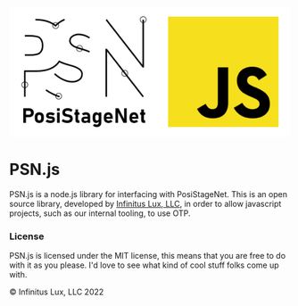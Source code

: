 ![PSN.js Logo](assets/img/PSNjs.png)
# PSN.js
PSN.js is a node.js library for interfacing with PosiStageNet. This is an open source library, developed by [Infinitus Lux, LLC](https://www.infinituslux.com/), in order to allow javascript projects, such as our internal tooling, to use OTP.

### License
PSN.js is licensed under the MIT license, this means that you are free to do with it as you please. I'd love to see what kind of cool stuff folks come up with.

&copy; Infinitus Lux, LLC 2022
